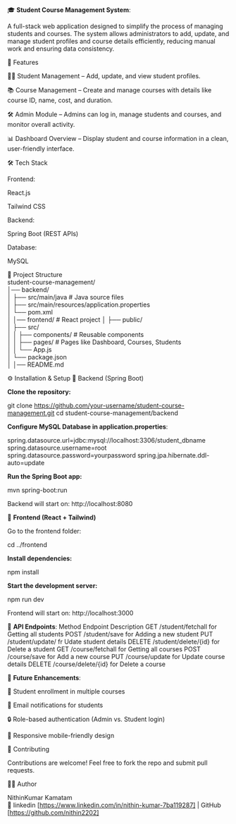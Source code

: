 🎓 **Student Course Management System**:

A full-stack web application designed to simplify the process of managing students and courses. The system allows administrators to add, update, and manage student profiles and course details efficiently, reducing manual work and ensuring data consistency.

🚀 Features

👨‍🎓 Student Management – Add, update, and view student profiles.

📚 Course Management – Create and manage courses with details like course ID, name, cost, and duration.

🛠️ Admin Module – Admins can log in, manage students and courses, and monitor overall activity.

📊 Dashboard Overview – Display student and course information in a clean, user-friendly interface.

🛠️ Tech Stack

Frontend:

React.js

Tailwind CSS

Backend:

Spring Boot (REST APIs)

Database:

MySQL

📂 Project Structure<br>
student-course-management/<br>
│── backend/            <br>
│   ├── src/main/java    # Java source files <br>
│   ├── src/main/resources/application.properties<br>
│   └── pom.xml<br>
│
│── frontend/            # React project
│   ├── public/          
│   ├── src/             
│   │   ├── components/  # Reusable components<br>
│   │   ├── pages/       # Pages like Dashboard, Courses, Students<br>
│   │   └── App.js       <br>
│   └── package.json<br>
│
│── README.md<br>

⚙️ Installation & Setup
🔧 Backend (Spring Boot)

**Clone the repository:**

git clone https://github.com/your-username/student-course-management.git
cd student-course-management/backend


**Configure MySQL Database in application.properties**:

spring.datasource.url=jdbc:mysql://localhost:3306/student_dbname
spring.datasource.username=root
spring.datasource.password=yourpassword
spring.jpa.hibernate.ddl-auto=update


**Run the Spring Boot app:**

mvn spring-boot:run


Backend will start on: http://localhost:8080

🎨 **Frontend (React + Tailwind)**

Go to the frontend folder:

cd ../frontend


**Install dependencies:**

npm install


**Start the development server:**

npm run dev


Frontend will start on: http://localhost:3000

🔗 **API Endpoints**:
Method	Endpoint	Description
GET	/student/fetchall	 for  Getting all students
POST	/student/save	   for Adding a new student
PUT	/student/update/  fr	Udate student details
DELETE	/student/delete/{id} for	Delete a student
GET	/course/fetchall  for	Getting all courses
POST	/course/save  for	Add a new course
PUT	/course/update  for	Update course details
DELETE	/course/delete/{id} for	Delete a course

🎯 **Future Enhancements**:

📑 Student enrollment in multiple courses

📧 Email notifications for students

🔒 Role-based authentication (Admin vs. Student login)

📱 Responsive mobile-friendly design

🤝 Contributing

Contributions are welcome! Feel free to fork the repo and submit pull requests.

👨‍💻 Author

NithinKumar Kamatam<br>
🔗  linkedin [https://www.linkedin.com/in/nithin-kumar-7ba119287] | GitHub [https://github.com/nithin2202]
